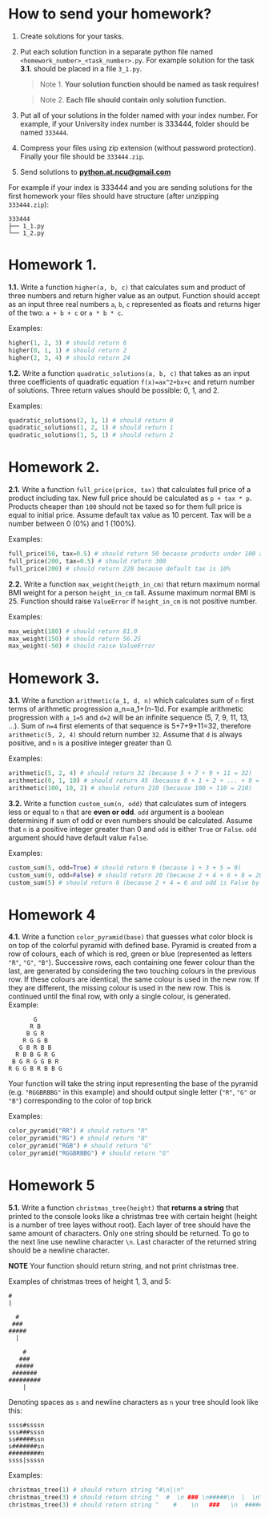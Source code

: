 # How to send your homework?

1. Create solutions for your tasks.
2. Put each solution function in a separate python file named `<homework_number>_<task_number>.py`. For example solution for the task **3.1.** should be placed in a file `3_1.py`.

   > Note 1. **Your solution function should be named as task requires!**

   > Note 2. **Each file should contain only solution function.**

3. Put all of your solutions in the folder named with your index number. For example, if your University index number is 333444, folder should be named `333444`.
4. Compress your files using zip extension (without password protection). Finally your file should be `333444.zip`.
5. Send solutions to **python.at.ncu@gmail.com**

For example if your index is 333444 and you are sending solutions for the first homework your files should have structure (after unzipping `333444.zip`):

```
333444
├── 1_1.py
└── 1_2.py
```

# Homework 1.

**1.1.** Write a function `higher(a, b, c)` that calculates sum and product of three numbers and return higher value as an output. Function should accept as an input three real numbers `a`, `b`, `c` represented as floats and returns higer of the two: `a + b + c` or `a * b * c`.

Examples:

```python
higher(1, 2, 3) # should return 6
higher(0, 1, 1) # should return 2
higher(2, 3, 4) # should return 24
```

**1.2.** Write a function `quadratic_solutions(a, b, c)` that takes as an input three coefficients of quadratic equation `f(x)=ax^2+bx+c` and return number of solutions. Three return values should be possible: 0, 1, and 2.

Examples:

```python
quadratic_solutions(2, 1, 1) # should return 0
quadratic_solutions(1, 2, 1) # should return 1
quadratic_solutions(1, 5, 1) # should return 2
```

# Homework 2.

**2.1.** Write a function `full_price(price, tax)` that calculates full price of a product including tax. New full price should be calculated as `p + tax * p`. Products cheaper than `100` should not be taxed so for them full price is equal to initial price. Assume default tax value as 10 percent. Tax will be a number between 0 (0%) and 1 (100%).

Examples:

```python
full_price(50, tax=0.5) # should return 50 because products under 100 are not taxed
full_price(200, tax=0.5) # should return 300
full_price(200) # should return 220 because default tax is 10%
```

**2.2.** Write a function `max_weight(heigth_in_cm)` that return maximum normal BMI weight for a person `height_in_cm` tall. Assume maximum normal BMI is 25. Function should raise `ValueError` if `height_in_cm` is not positive number.

Examples:

```python
max_weight(180) # should return 81.0
max_weight(150) # should return 56.25
max_weight(-50) # should raise ValueError
```

# Homework 3.

**3.1.** Write a function `arithmetic(a_1, d, n)` which calculates sum of `n` first terms of arithmetic progression a_n=a_1+(n-1)d. For example arithmetic progression with `a_1=5` and `d=2` will be an infinite sequence (5, 7, 9, 11, 13, ...). Sum of `n=4` first elements of that sequence is 5+7+9+11=32, therefore `arithmetic(5, 2, 4)` should return number `32`. Assume that `d` is always positive, and `n` is a positive integer greater than 0.

Examples:

```python
arithmetic(5, 2, 4) # should return 32 (because 5 + 7 + 9 + 11 = 32)
arithmetic(0, 1, 10) # should return 45 (because 0 + 1 + 2 + ... + 9 = 45)
arithmetic(100, 10, 2) # should return 210 (because 100 + 110 = 210)
```

**3.2.** Write a function `custom_sum(n, odd)` that calculates sum of integers less or equal to `n` that are **even or odd**. `odd` argument is a boolean determining if sum of odd or even numbers should be calculated. Assume that `n` is a positive integer greater than 0 and `odd` is either `True` or `False`. `odd` argument should have default value `False`.

Examples:

```python
custom_sum(5, odd=True) # should return 9 (because 1 + 3 + 5 = 9)
custom_sum(9, odd=False) # should return 20 (because 2 + 4 + 6 + 8 = 20)
custom_sum(5) # should return 6 (because 2 + 4 = 6 and odd is False by default)
```

# Homework 4

**4.1.** Write a function `color_pyramid(base)` that guesses what color block is on top of the colorful pyramid with defined base. Pyramid is created from a row of colours, each of which is red, green or blue (represented as letters `"R"`, `"G"`, `"B"`). Successive rows, each containing one fewer colour than the last, are generated by considering the two touching colours in the previous row. If these colours are identical, the same colour is used in the new row. If they are different, the missing colour is used in the new row. This is continued until the final row, with only a single colour, is generated. Example:

```
       G
      R B
     B G R
    R G G B
   G B R B B
  R B B G R G
 B G R G G B R
R G G B R B B G
```

Your function will take the string input representing the base of the pyramid (e.g. `"RGGBRBBG"` in this example) and should output single letter (`"R"`, `"G"` or `"B"`) corresponding to the color of top brick

Examples:

```python
color_pyramid("RR") # should return "R"
color_pyramid("RG") # should return "B"
color_pyramid("RGB") # should return "G"
color_pyramid("RGGBRBBG") # should return "G"
```

# Homework 5

**5.1.** Write a function `christmas_tree(height)` that **returns a string** that printed to the console looks like a christmas tree with certain height (height is a number of tree layes without root). Each layer of tree should have the same amount of characters. Only one string should be returned. To go to the next line use newline character `\n`. Last character of the returned string should be a newline character.

**NOTE** Your function should return string, and not print christmas tree.

Examples of christmas trees of height 1, 3, and 5:
```
#
| 
```
```
  #  
 ### 
#####
  |  
```
```
    #    
   ###   
  #####  
 ####### 
#########
    |    
```

Denoting spaces as `s` and newline characters as `n` your tree should look like this:
```
ssss#ssssn    
sss###sssn  
ss#####ssn
s#######sn
#########n
ssss|ssssn   
```

Examples:
```python
christmas_tree(1) # should return string "#\n|\n"
christmas_tree(3) # should return string "  #  \n ### \n#####\n  |  \n"
christmas_tree(3) # should return string "    #    \n   ###   \n  #####  \n ####### \n#########\n    |    \n"
```